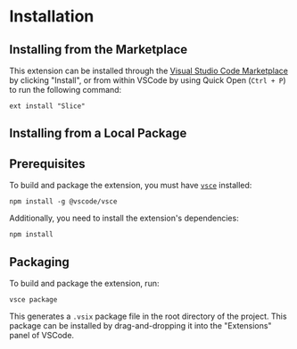 # Installation

## Installing from the Marketplace

This extension can be installed through the [Visual Studio Code Marketplace](https://marketplace.visualstudio.com/items?itemName=ZeroCInc.slice) by clicking "Install",
or from within VSCode by using Quick Open (`Ctrl + P`) to run the following command:

```shell
ext install "Slice"
```

## Installing from a Local Package

## Prerequisites

To build and package the extension, you must have [`vsce`](https://code.visualstudio.com/api/working-with-extensions/publishing-extension#vsce) installed:

```shell
npm install -g @vscode/vsce
```

Additionally, you need to install the extension's dependencies:

```shell
npm install
```

## Packaging

To build and package the extension, run:

```shell
vsce package
```

This generates a `.vsix` package file in the root directory of the project.
This package can be installed by drag-and-dropping it into the "Extensions" panel of VSCode.
